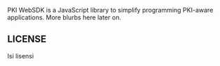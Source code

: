 PKI WebSDK is a JavaScript library to simplify programming PKI-aware applications.
More blurbs here later on.

## LICENSE

Isi lisensi

